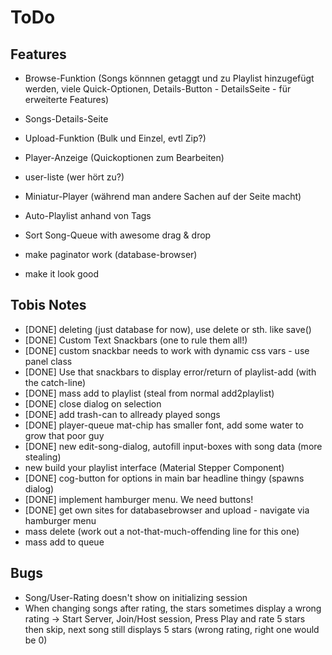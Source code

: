 # ToDo

## Features

- Browse-Funktion (Songs könnnen getaggt und zu Playlist hinzugefügt werden, viele Quick-Optionen, Details-Button -
  DetailsSeite - für erweiterte Features)
- Songs-Details-Seite
- Upload-Funktion (Bulk und Einzel, evtl Zip?)
- Player-Anzeige (Quickoptionen zum Bearbeiten)
- user-liste (wer hört zu?)
- Miniatur-Player (während man andere Sachen auf der Seite macht)
- Auto-Playlist anhand von Tags
- Sort Song-Queue with awesome drag & drop
- make paginator work (database-browser)

- make it look good

## Tobis Notes
- [DONE] deleting (just database for now), use delete or sth. like save()
- [DONE] Custom Text Snackbars (one to rule them all!)
- [DONE] custom snackbar needs to work with dynamic css vars - use panel class
- [DONE] Use that snackbars to display error/return of playlist-add (with the catch-line)
- [DONE] mass add to playlist (steal from normal add2playlist)
- [DONE] close dialog on selection
- [DONE] add trash-can to allready played songs
- [DONE] player-queue mat-chip has smaller font, add some water to grow that poor guy
- [DONE] new edit-song-dialog, autofill input-boxes with song data (more stealing)
- new build your playlist interface (Material Stepper Component)
- [DONE] cog-button for options in main bar headline thingy (spawns dialog)
- [DONE] implement hamburger menu. We need buttons!
- [DONE] get own sites for databasebrowser and upload - navigate via hamburger menu
- mass delete (work out a not-that-much-offending line for this one)
- mass add to queue


## Bugs
- Song/User-Rating doesn't show on initializing session
- When changing songs after rating, the stars sometimes display a wrong rating
  -> Start Server, Join/Host session, Press Play and rate 5 stars then skip, next song still displays 5 stars (wrong rating, right one would be 0)